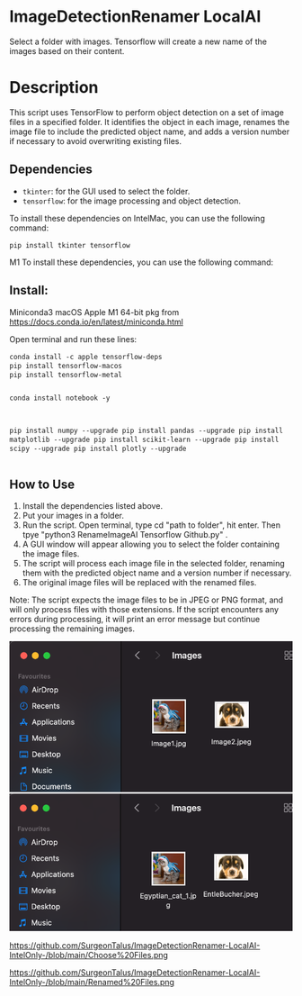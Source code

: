 # ImageDetectionRenamer LocalAI
Select a folder with images. Tensorflow will create a new name of the images based on their content. 

<h1><b>Description</b></h1>
<p>This script uses TensorFlow to perform object detection on a set of image files in a specified folder. It identifies the object in each image, renames the image file to include the predicted object name, and adds a version number if necessary to avoid overwriting existing files.</p>
<h2><b>Dependencies</b></h2>
<ul>
  <li><code>tkinter</code>: for the GUI used to select the folder.</li>
  <li><code>tensorflow</code>: for the image processing and object detection.</li>
</ul>
<p>To install these dependencies on IntelMac, you can use the following command:</p>
<pre><code>pip install tkinter tensorflow</code></pre>
<p>M1 To install these dependencies, you can use the following command:</p>
<h2>Install:</h2>
<p>Miniconda3 macOS Apple M1 64-bit pkg from <a href="https://docs.conda.io/en/latest/miniconda.html">https://docs.conda.io/en/latest/miniconda.html</a></p>
<p>Open terminal and run these lines:</p>
<pre><code>conda install -c apple tensorflow-deps
pip install tensorflow-macos
pip install tensorflow-metal

conda install notebook -y

pip install numpy  --upgrade
pip install pandas  --upgrade
pip install matplotlib  --upgrade
pip install scikit-learn  --upgrade
pip install scipy  --upgrade
pip install plotly  --upgrade</code></pre>
<h2><b>How to Use</b></h2>
<ol>
  <li>Install the dependencies listed above.</li>
  <li>Put your images in a folder.</li>
  <li>Run the script. Open terminal, type cd "path to folder", hit enter. Then tpye  "python3 RenameImageAI Tensorflow Github.py" .</li>
  <li>A GUI window will appear allowing you to select the folder containing the image files.</li>
  <li>The script will process each image file in the selected folder, renaming them with the predicted object name and a version number if necessary.</li>
  <li>The original image files will be replaced with the renamed files.</li>
</ol>
<p>Note: The script expects the image files to be in JPEG or PNG format, and will only process files with those extensions. If the script encounters any errors during processing, it will print an error message but continue processing the remaining images.</p>


![Screenshot](Choose%20Files.png)
![Screenshot](Renamed%20Files.png)

https://github.com/SurgeonTalus/ImageDetectionRenamer-LocalAI-IntelOnly-/blob/main/Choose%20Files.png

https://github.com/SurgeonTalus/ImageDetectionRenamer-LocalAI-IntelOnly-/blob/main/Renamed%20Files.png
